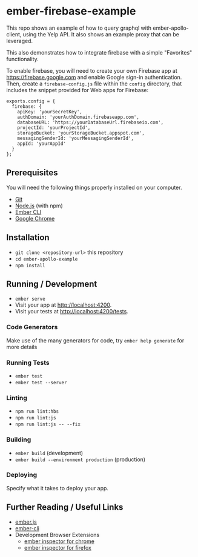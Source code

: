 # ember-firebase-example

This repo shows an example of how to query graphql with ember-apollo-client, using the Yelp API. It also shows an example proxy that can be leveraged.

This also demonstrates how to integrate firebase with a simple "Favorites" functionality.

To enable firebase, you will need to create your own Firebase app at https://firebase.google.com and enable Google sign-in authentication. Then, create a `firebase-config.js` file within the `config` directory, that includes the snippet provided for Web apps for Firebase:

```
exports.config = {
  firebase: {
    apiKey: 'yourSecretKey',
    authDomain: 'yourAuthDomain.firebaseapp.com',
    databaseURL: 'https://yourDatabaseUrl.firebaseio.com',
    projectId: 'yourProjectId',
    storageBucket: 'yourStorageBucket.appspot.com',
    messagingSenderId: 'yourMessagingSenderId',
    appId: 'yourAppId'
  }
};
```

## Prerequisites

You will need the following things properly installed on your computer.

* [Git](https://git-scm.com/)
* [Node.js](https://nodejs.org/) (with npm)
* [Ember CLI](https://ember-cli.com/)
* [Google Chrome](https://google.com/chrome/)

## Installation

* `git clone <repository-url>` this repository
* `cd ember-apollo-example`
* `npm install`

## Running / Development

* `ember serve`
* Visit your app at [http://localhost:4200](http://localhost:4200).
* Visit your tests at [http://localhost:4200/tests](http://localhost:4200/tests).

### Code Generators

Make use of the many generators for code, try `ember help generate` for more details

### Running Tests

* `ember test`
* `ember test --server`

### Linting

* `npm run lint:hbs`
* `npm run lint:js`
* `npm run lint:js -- --fix`

### Building

* `ember build` (development)
* `ember build --environment production` (production)

### Deploying

Specify what it takes to deploy your app.

## Further Reading / Useful Links

* [ember.js](https://emberjs.com/)
* [ember-cli](https://ember-cli.com/)
* Development Browser Extensions
  * [ember inspector for chrome](https://chrome.google.com/webstore/detail/ember-inspector/bmdblncegkenkacieihfhpjfppoconhi)
  * [ember inspector for firefox](https://addons.mozilla.org/en-US/firefox/addon/ember-inspector/)
